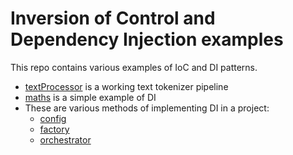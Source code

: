 # Inversion of Control and Dependency Injection examples

This repo contains various examples of IoC and DI patterns.

- [textProcessor](./src/textProcessor) is a working text tokenizer pipeline
- [maths](./src/maths) is a simple example of DI
- These are various methods of implementing DI in a project:
  - [config](./src/config)
  - [factory](./src/factory)
  - [orchestrator](./src/orchestrator)
